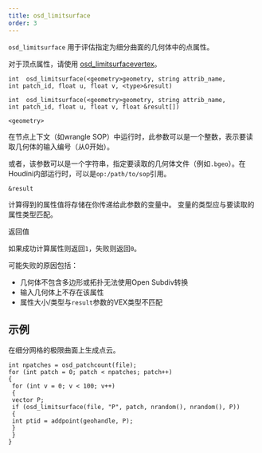 ```yaml
---
title: osd_limitsurface
order: 3
---
```

`osd_limitsurface` 用于评估指定为细分曲面的几何体中的点属性。

对于顶点属性，请使用 [osd_limitsurfacevertex](/zh-cn/houdini-vex/subdivision-surfaces/osd_limitsurfacevertex "使用Open Subdiv在细分极限曲面上评估顶点属性")。

`int  osd_limitsurface(<geometry>geometry, string attrib_name, int patch_id, float u, float v, <type>&result)`

`int  osd_limitsurface(<geometry>geometry, string attrib_name, int patch_id, float u, float v, float &result[])`

`<geometry>`

在节点上下文（如wrangle SOP）中运行时，此参数可以是一个整数，表示要读取几何体的输入编号（从0开始）。

或者，该参数可以是一个字符串，指定要读取的几何体文件（例如`.bgeo`）。在Houdini内部运行时，可以是`op:/path/to/sop`引用。

`&result`

计算得到的属性值将存储在你传递给此参数的变量中。
变量的类型应与要读取的属性类型匹配。

返回值

如果成功计算属性则返回`1`，失败则返回`0`。

可能失败的原因包括：

- 几何体不包含多边形或拓扑无法使用Open Subdiv转换
- 输入几何体上不存在该属性
- 属性大小/类型与`result`参数的VEX类型不匹配

## 示例

在细分网格的极限曲面上生成点云。

```vex
int npatches = osd_patchcount(file);
for (int patch = 0; patch < npatches; patch++)
{
 for (int v = 0; v < 100; v++)
 {
 vector P;
 if (osd_limitsurface(file, "P", patch, nrandom(), nrandom(), P))
 {
 int ptid = addpoint(geohandle, P);
 }
 }
}

```
